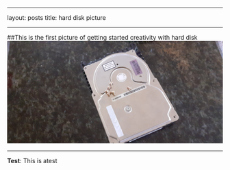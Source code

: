 ***
layout: posts
title: hard disk picture
***
##This is the first picture of getting started creativity with hard disk
![alt text](/assets/images/hardpic.jpg "hard picture")


***
**Test**: This is atest
